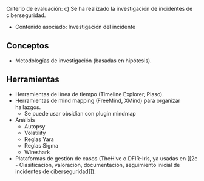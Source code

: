 Criterio de evaluación:
c) Se ha realizado la investigación de incidentes de ciberseguridad.

* Contenido asociado: Investigación del incidente


## Conceptos
- Metodologías de investigación (basadas en hipótesis).

## Herramientas
- Herramientas de línea de tiempo (Timeline Explorer, Plaso).
- Herramientas de mind mapping (FreeMind, XMind) para organizar hallazgos.
	- Se puede usar obsidian con plugin mindmap
- Análisis
	- Autopsy
	- Volatility
	- Reglas Yara
	- Reglas Sigma
	- Wireshark
- Plataformas de gestión de casos (TheHive o DFIR-Iris, ya usadas en [[2e - Clasificación, valoración, documentación, seguimiento inicial de incidentes de ciberseguridad]]).